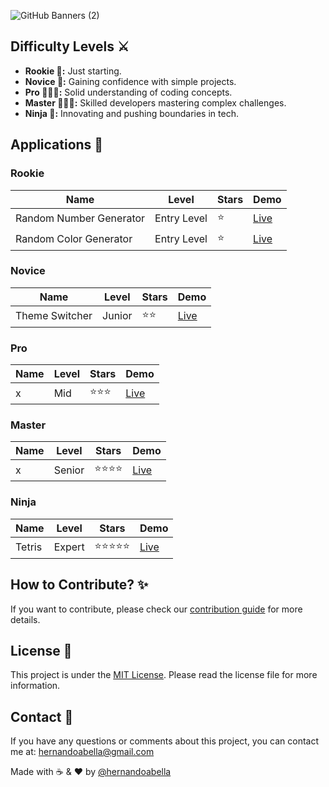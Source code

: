 ![GitHub Banners (2)](https://github.com/user-attachments/assets/42346715-1c14-49d6-ae3e-413aece76dad)

## Difficulty Levels ⚔️
- **Rookie 👶:** Just starting.
- **Novice 🧒:** Gaining confidence with simple projects.
- **Pro 👨🏼‍🎓:** Solid understanding of coding concepts.
- **Master 👩🏻‍💼:** Skilled developers mastering complex challenges.
- **Ninja 🥷:** Innovating and pushing boundaries in tech.

## Applications 📱

### Rookie
| Name                             | Level       | Stars      | Demo                                                      |
| -------------------------------- | ----------- | ---------- | --------------------------------------------------------- |
| Random Number Generator          | Entry Level | ⭐         | [Live](...)      |
| Random Color Generator           | Entry Level | ⭐         | [Live](...)    |


### Novice
| Name                             | Level       | Stars      | Demo                                                      |
| -------------------------------- | ----------- | ---------- | --------------------------------------------------------- |
| Theme Switcher                   | Junior      | ⭐⭐       | [Live](...)   |


### Pro
| Name                             | Level       | Stars      | Demo                                                      |
| -------------------------------- | ----------- | ---------- | --------------------------------------------------------- |
| x               | Mid         | ⭐⭐⭐     | [Live](...)       |

### Master
| Name                             | Level       | Stars      | Demo                                                      |
| -------------------------------- | ----------- | ---------- | --------------------------------------------------------- |
| x                  | Senior      | ⭐⭐⭐⭐   | [Live](...)       |


### Ninja
| Name                             | Level       | Stars      | Demo                                                      |
| -------------------------------- | ----------- | ---------- | --------------------------------------------------------- |
| Tetris                           | Expert      | ⭐⭐⭐⭐⭐ | [Live](...)        |


## How to Contribute? ✨
If you want to contribute, please check our [contribution guide](./CONTRIBUTING.md) for more details.

## License 📜
This project is under the [MIT License](./LICENSE.md). Please read the license file for more information.

## Contact 📩
If you have any questions or comments about this project, you can contact me at: hernandoabella@gmail.com

Made with ☕ & ❤️ by [@hernandoabella](https://github.com/hernandoabella)

